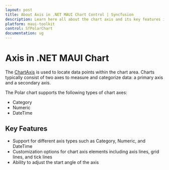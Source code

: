 ```yaml
---
layout: post
title: About Axis in .NET MAUI Chart Control | Syncfusion
description: Learn here all about the chart axis and its key features in the Syncfusion .NET MAUI Chart (SfPolarChart) control.
platform: maui-toolkit
control: SfPolarChart
documentation: ug
---
```


# Axis in .NET MAUI Chart

The [ChartAxis](https://help.syncfusion.com/cr/maui-toolkit/Syncfusion.Maui.Toolkit.Charts.ChartAxis.html) is used to locate data points within the chart area. Charts typically consist of two axes to measure and categorize data: a primary axis and a secondary axis.

The Polar chart supports the following types of chart axes:

* Category
* Numeric
* DateTime

## Key Features

* Support for different axis types such as Category, Numeric, and DateTime
* Customization options for chart axis elements including axis lines, grid lines, and tick lines
* Ability to adjust the start angle of the axis